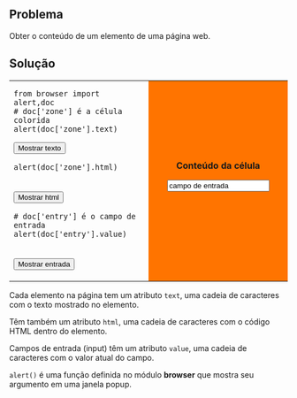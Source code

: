 Problema
--------

Obter o conteúdo de um elemento de uma página web.

Solução
-------

<table width="100%">
<tr>
<td style="width:50%;">

    from browser import alert,doc
    # doc['zone'] é a célula colorida
    alert(doc['zone'].text)

<button onclick="show_text()">Mostrar texto</button>

    alert(doc['zone'].html)

<br><button onclick="show_html()">Mostrar html</button>

    # doc['entry'] é o campo de entrada
    alert(doc['entry'].value)

<br><button onclick="show_value()">Mostrar entrada</button>
</td>
<td id="zone" style="background-color:#FF7400;text-align:center;">
<B>Conteúdo da célula</B><p>
<INPUT id="entry" value="campo de entrada">
</td>
</tr>
</table>

<script type="text/python3">
from browser import doc
def show_text():
    src = doc.get(selector="pre.marked")[0].text
    exec(src)
def show_html():
    src = doc.get(selector="pre.marked")[1].text
    exec(src)
def show_value():
    src = doc.get(selector="pre.marked")[2].text
    exec(src)

</script>    

Cada elemento na página tem um atributo `text`, uma cadeia de
caracteres com o texto mostrado no elemento.

Têm também um atributo `html`, uma cadeia de caracteres com o código
HTML dentro do elemento.

Campos de entrada (input) têm um atributo `value`, uma cadeia de
caracteres com o valor atual do campo.

`alert()` é uma função definida no módulo **browser** que mostra seu
argumento em uma janela popup.
